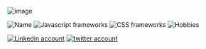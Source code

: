 ![image](https://user-images.githubusercontent.com/61180525/128691252-58d780f2-404a-4767-b45d-8e40aca220ab.png)

![Name](https://img.shields.io/badge/Name-Tariq%20Hassan-brightgreen) 
![Javascript frameworks](https://img.shields.io/badge/Javascript-VueJs%7CReact--Natvie%7CReactJs%7CNodeJs%7CSocket.io-green)
![CSS frameworks](https://img.shields.io/badge/CSS-CSS%7CSCSS-green)
![Hobbies](https://img.shields.io/badge/Things%20I%20do%20-%F0%9F%95%B9%EF%B8%8F%7C%F0%9F%8F%8A%7C%F0%9F%9A%B4-green)

[![Linkedin account](https://user-images.githubusercontent.com/61180525/128686634-736382de-f5e5-4833-bcdf-d341bfc3c718.png)](https://www.linkedin.com/in/tareqhassan90/)
[![twitter account](https://user-images.githubusercontent.com/61180525/128686760-7951ed36-12b3-4b47-b67f-4dafb4f879e1.png)
](https://twitter.com/DevTareqHassan)


<!--
**tareqlol/tareqlol** is a ✨ _special_ ✨ repository because its `README.md` (this file) appears on your GitHub profile.

Here are some ideas to get you started:

- 🔭 I’m currently working on ...
- 🌱 I’m currently learning ...
- 👯 I’m looking to collaborate on ...
- 🤔 I’m looking for help with ...
- 💬 Ask me about ...
- 📫 How to reach me: ...
- 😄 Pronouns: ...
- ⚡ Fun fact: ...
-->
